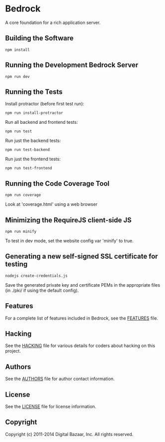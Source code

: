Bedrock
=======

A core foundation for a rich application server.

Building the Software
---------------------

    npm install

Running the Development Bedrock Server
--------------------------------------

    npm run dev

Running the Tests
-----------------

Install protractor (before first test run):

    npm run install-protractor

Run all backend and frontend tests:

    npm run test

Run just the backend tests:

    npm run test-backend

Run just the frontend tests:

    npm run test-frontend

Running the Code Coverage Tool
------------------------------

    npm run coverage

Look at 'coverage.html' using a web browser

Minimizing the RequireJS client-side JS
---------------------------------------

    npm run minify

To test in dev mode, set the website config var 'minify' to true.

Generating a new self-signed SSL certificate for testing
--------------------------------------------------------

    nodejs create-credentials.js

Save the generated private key and certificate PEMs in the appropriate files
(in ./pki/ if using the default config).

Features
-------

For a complete list of features included in Bedrock, see the [FEATURES][] file.

Hacking
-------

See the [HACKING][] file for various details for coders about
hacking on this project.

Authors
-------

See the [AUTHORS][] file for author contact information.

License
-------

See the [LICENSE][] file for license information.

Copyright
---------

Copyright (c) 2011-2014 Digital Bazaar, Inc. All rights reserved.

[AUTHORS]: AUTHORS.md
[FEATURES]: FEATURES.md
[HACKING]: HACKING.md
[LICENSE]: LICENSE.md
